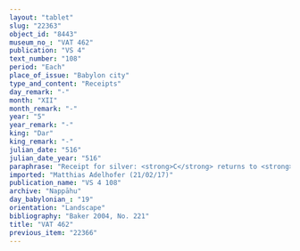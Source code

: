 ```yaml
---
layout: "tablet"
slug: "22363"
object_id: "8443"
museum_no_: "VAT 462"
publication: "VS 4"
text_number: "108"
period: "Each"
place_of_issue: "Babylon city"
type_and_content: "Receipts"
day_remark: "-"
month: "XII"
month_remark: "-"
year: "5"
year_remark: "-"
king: "Dar"
king_remark: "-"
julian_date: "516"
julian_date_year: "516"
paraphrase: "Receipt for silver: <strong>C</strong> returns to <strong>A</strong> 2 minas of white cut silver of 1/8 alloy that <strong>A</strong> had given to <strong>B</strong> on behalf of <strong>C</strong>. <strong>A</strong> is thus paid the 2 minas of silver. 3 witnesses, including 1 added later on, and the scribe (Nab&ucirc;-ittannu/Marduk-&scaron;umu-ibni//S&icirc;n-tabni).<br /> &nbsp;<br /> <strong>A</strong> = Iddin-Nab&ucirc;/Pirˀu//Nann&ucirc;tu; <strong>B</strong> = Bēl-erība/Gūzānbu; <strong>C</strong>&nbsp;= Iddin-Nab&ucirc;/Nab&ucirc;-bān-zēri//Nappāhu<br /> &nbsp;"
imported: "Matthias Adelhofer (21/02/17)"
publication_name: "VS 4 108"
archive: "Nappāhu"
day_babylonian_: "19"
orientation: "Landscape"
bibliography: "Baker 2004, No. 221"
title: "VAT 462"
previous_item: "22366"
---
```


